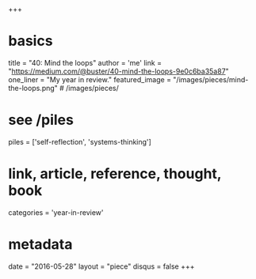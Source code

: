 +++
# basics
title     		 = "40: Mind the loops"
author    		 = 'me'
link      		 = "https://medium.com/@buster/40-mind-the-loops-9e0c6ba35a87"
one_liner 		 = "My year in review."
featured_image = "/images/pieces/mind-the-loops.png" # /images/pieces/

# see /piles
piles     		 = ['self-reflection', 'systems-thinking']
 
# link, article, reference, thought, book
categories 		 = 'year-in-review' 

# metadata
date      		 = "2016-05-28"
layout    		 = "piece"
disqus    		 = false
+++

